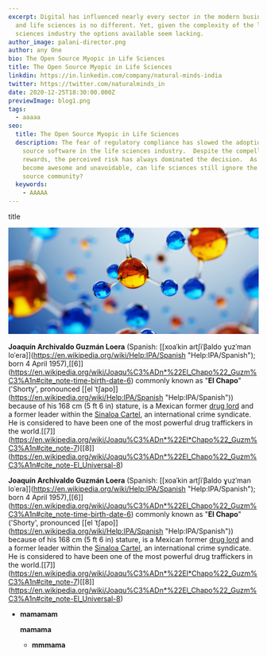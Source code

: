 ```yaml
---
excerpt: Digital has influenced nearly every sector in the modern business world
  and life sciences is no different. Yet, given the complexity of the life
  sciences industry the options available seem lacking.
author_image: palani-director.png
author: any One
bio: The Open Source Myopic in Life Sciences
title: The Open Source Myopic in Life Sciences
linkdin: https://in.linkedin.com/company/natural-minds-india
twitter: https://twitter.com/naturalminds_in
date: 2020-12-25T18:30:00.000Z
previewImage: blog1.png
tags:
  - aaaaa
seo:
  title: The Open Source Myopic in Life Sciences
  description: The fear of regulatory compliance has slowed the adoption of open
    source software in the life sciences industry.  Despite the compelling
    rewards, the perceived risk has always dominated the decision.  As they
    become awesome and unavoidable, can life sciences still ignore the open
    source community?
  keywords:
    - AAAAA
---
```

title

![Grammar in the digital age](fbanner.png "Grammar in the digital age - does it matter?")

<!--StartFragment-->

**Joaquín Archivaldo Guzmán Loera** (Spanish: \[[xoaˈkin aɾtʃiˈβaldo ɣuzˈman loˈeɾa]](https://en.wikipedia.org/wiki/Help:IPA/Spanish "Help:IPA/Spanish"); born 4 April 1957),\[[6]](https://en.wikipedia.org/wiki/Joaqu%C3%ADn*%22El_Chapo%22_Guzm%C3%A1n#cite_note-time-birth-date-6) commonly known as "**El Chapo**" ('Shorty', pronounced \[[el ˈtʃapo]](https://en.wikipedia.org/wiki/Help:IPA/Spanish "Help:IPA/Spanish")) because of his 168 cm (5 ft 6 in) stature, is a Mexican former [drug lord](https://en.wikipedia.org/wiki/Drug_lord "Drug lord") and a former leader within the [Sinaloa Cartel](https://en.wikipedia.org/wiki/Sinaloa_Cartel "Sinaloa Cartel"), an international crime syndicate. He is considered to have been one of the most powerful drug traffickers in the world.\[[7]](https://en.wikipedia.org/wiki/Joaqu%C3%ADn*%22El*Chapo%22_Guzm%C3%A1n#cite_note-7)\[[8]](https://en.wikipedia.org/wiki/Joaqu%C3%ADn*%22El_Chapo%22_Guzm%C3%A1n#cite_note-El_Universal-8)

<!--EndFragment-->

<!--StartFragment-->

**Joaquín Archivaldo Guzmán Loera** (Spanish: \[[xoaˈkin aɾtʃiˈβaldo ɣuzˈman loˈeɾa]](https://en.wikipedia.org/wiki/Help:IPA/Spanish "Help:IPA/Spanish"); born 4 April 1957),\[[6]](https://en.wikipedia.org/wiki/Joaqu%C3%ADn*%22El_Chapo%22_Guzm%C3%A1n#cite_note-time-birth-date-6) commonly known as "**El Chapo**" ('Shorty', pronounced \[[el ˈtʃapo]](https://en.wikipedia.org/wiki/Help:IPA/Spanish "Help:IPA/Spanish")) because of his 168 cm (5 ft 6 in) stature, is a Mexican former [drug lord](https://en.wikipedia.org/wiki/Drug_lord "Drug lord") and a former leader within the [Sinaloa Cartel](https://en.wikipedia.org/wiki/Sinaloa_Cartel "Sinaloa Cartel"), an international crime syndicate. He is considered to have been one of the most powerful drug traffickers in the world.\[[7]](https://en.wikipedia.org/wiki/Joaqu%C3%ADn*%22El*Chapo%22_Guzm%C3%A1n#cite_note-7)\[[8]](https://en.wikipedia.org/wiki/Joaqu%C3%ADn*%22El_Chapo%22_Guzm%C3%A1n#cite_note-El_Universal-8)

<!--EndFragment-->

* **mamamam**

  **mamama**

  * **mmmama**
